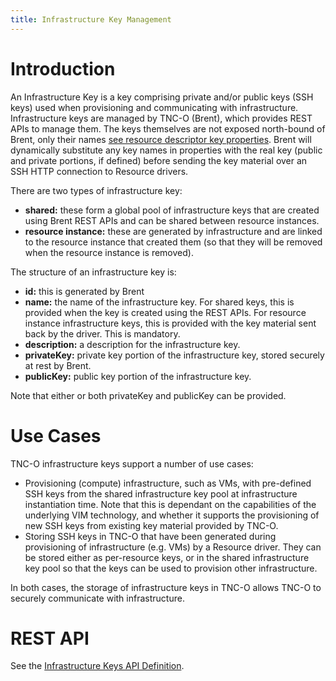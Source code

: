```yaml
---
title: Infrastructure Key Management
---
```


# Introduction

An Infrastructure Key is a key comprising private and/or public keys (SSH keys) used when provisioning and communicating with infrastructure. Infrastructure keys are managed by TNC-O (Brent), which provides REST APIs to manage them. The keys themselves are not exposed north-bound of Brent, only their names [see resource descriptor key properties](/reference/descriptor-specification/resource-descriptor#key-properties). Brent will dynamically substitute any key names in properties with the real key (public and private portions, if defined) before sending the key material over an SSH HTTP connection to Resource drivers.

There are two types of infrastructure key:

* **shared:** these form a global pool of infrastructure keys that are created using Brent REST APIs and can be shared between resource instances.
* **resource instance:** these are generated by infrastructure and are linked to the resource instance that created them (so that they will be removed when the resource instance is removed).

The structure of an infrastructure key is:

* **id:** this is generated by Brent
* **name:** the name of the infrastructure key. For shared keys, this is provided when the key is created using the REST APIs. For resource instance infrastructure keys, this is provided with the key material sent back by the driver. This is mandatory.
* **description:** a description for the infrastructure key.
* **privateKey:** private key portion of the infrastructure key, stored securely at rest by Brent.
* **publicKey:** public key portion of the infrastructure key.

Note that either or both privateKey and publicKey can be provided.

# Use Cases

TNC-O infrastructure keys support a number of use cases:

* Provisioning (compute) infrastructure, such as VMs, with pre-defined SSH keys from the shared infrastructure key pool at infrastructure instantiation time. Note that this is dependant on the capabilities of the underlying VIM technology, and whether it supports the provisioning of new SSH keys from existing key material provided by TNC-O.
* Storing SSH keys in TNC-O that have been generated during provisioning of infrastructure (e.g. VMs) by a Resource driver. They can be stored either as per-resource keys, or in the shared infrastructure key pool so that the keys can be used to provision other infrastructure.

In both cases, the storage of infrastructure keys in TNC-O allows TNC-O to securely communicate with infrastructure.

# REST API

See the [Infrastructure Keys API Definition](/reference/lm-api/api-definition/resource-manager/infrastructure-keys).